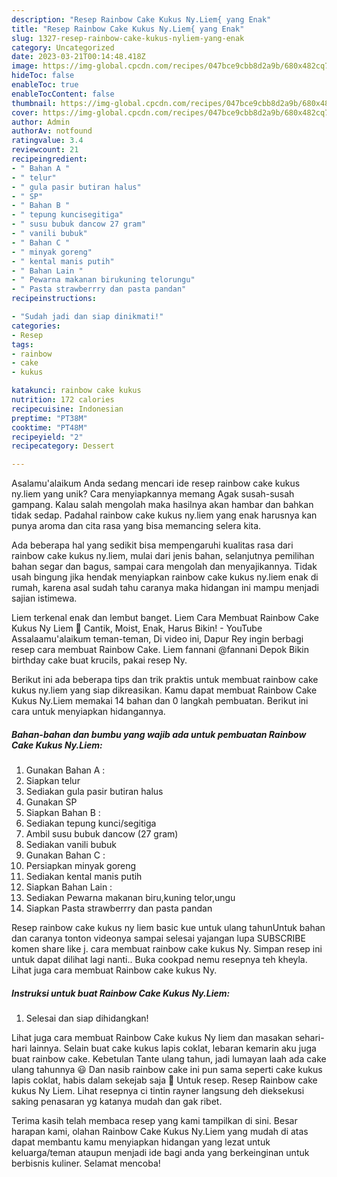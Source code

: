 ```yaml
---
description: "Resep Rainbow Cake Kukus Ny.Liem{ yang Enak"
title: "Resep Rainbow Cake Kukus Ny.Liem{ yang Enak"
slug: 1327-resep-rainbow-cake-kukus-nyliem-yang-enak
category: Uncategorized
date: 2023-03-21T00:14:48.418Z
image: https://img-global.cpcdn.com/recipes/047bce9cbb8d2a9b/680x482cq70/rainbow-cake-kukus-nyliem-foto-resep-utama.jpg
hideToc: false
enableToc: true
enableTocContent: false
thumbnail: https://img-global.cpcdn.com/recipes/047bce9cbb8d2a9b/680x482cq70/rainbow-cake-kukus-nyliem-foto-resep-utama.jpg
cover: https://img-global.cpcdn.com/recipes/047bce9cbb8d2a9b/680x482cq70/rainbow-cake-kukus-nyliem-foto-resep-utama.jpg
author: Admin
authorAv: notfound
ratingvalue: 3.4
reviewcount: 21
recipeingredient:
- " Bahan A "
- " telur"
- " gula pasir butiran halus"
- " SP"
- " Bahan B "
- " tepung kuncisegitiga"
- " susu bubuk dancow 27 gram"
- " vanili bubuk"
- " Bahan C "
- " minyak goreng"
- " kental manis putih"
- " Bahan Lain "
- " Pewarna makanan birukuning telorungu"
- " Pasta strawberrry dan pasta pandan"
recipeinstructions:

- "Sudah jadi dan siap dinikmati!"
categories:
- Resep
tags:
- rainbow
- cake
- kukus

katakunci: rainbow cake kukus 
nutrition: 172 calories
recipecuisine: Indonesian
preptime: "PT38M"
cooktime: "PT48M"
recipeyield: "2"
recipecategory: Dessert

---
```



Asalamu'alaikum Anda sedang mencari ide resep rainbow cake kukus ny.liem yang unik? Cara menyiapkannya memang Agak susah-susah gampang. Kalau salah mengolah maka hasilnya akan hambar dan bahkan tidak sedap. Padahal rainbow cake kukus ny.liem yang enak harusnya kan punya aroma dan cita rasa yang bisa memancing selera kita.


Ada beberapa hal yang sedikit bisa mempengaruhi kualitas rasa dari rainbow cake kukus ny.liem, mulai dari jenis bahan, selanjutnya pemilihan bahan segar dan bagus, sampai cara mengolah dan menyajikannya. Tidak usah bingung jika hendak menyiapkan rainbow cake kukus ny.liem enak di rumah, karena asal sudah tahu caranya maka hidangan ini mampu menjadi sajian istimewa.

Liem terkenal enak dan lembut banget. Liem Cara Membuat Rainbow Cake Kukus Ny Liem 🍰 Cantik, Moist, Enak, Harus Bikin! - YouTube Assalaamu&#39;alaikum teman-teman, Di video ini, Dapur Rey ingin berbagi resep cara membuat Rainbow Cake. Liem fannani @fannani Depok Bikin birthday cake buat krucils, pakai resep Ny.


Berikut ini ada beberapa tips dan trik praktis untuk membuat rainbow cake kukus ny.liem yang siap dikreasikan. Kamu dapat membuat Rainbow Cake Kukus Ny.Liem memakai 14 bahan dan 0 langkah pembuatan. Berikut ini cara untuk menyiapkan hidangannya.

<!--inarticleads1-->

##### Bahan-bahan dan bumbu yang wajib ada untuk pembuatan Rainbow Cake Kukus Ny.Liem:

1. Gunakan  Bahan A :
1. Siapkan  telur
1. Sediakan  gula pasir butiran halus
1. Gunakan  SP
1. Siapkan  Bahan B :
1. Sediakan  tepung kunci/segitiga
1. Ambil  susu bubuk dancow (27 gram)
1. Sediakan  vanili bubuk
1. Gunakan  Bahan C :
1. Persiapkan  minyak goreng
1. Sediakan  kental manis putih
1. Siapkan  Bahan Lain :
1. Sediakan  Pewarna makanan biru,kuning telor,ungu
1. Siapkan  Pasta strawberrry dan pasta pandan


Resep rainbow cake kukus ny liem basic kue untuk ulang tahunUntuk bahan dan caranya tonton videonya sampai selesai yajangan lupa SUBSCRIBE komen share like j. cara membuat rainbow cake kukus Ny. Simpan resep ini untuk dapat dilihat lagi nanti.. Buka cookpad nemu resepnya teh kheyla. Lihat juga cara membuat Rainbow cake kukus Ny. 

<!--inarticleads2-->

##### Instruksi untuk buat Rainbow Cake Kukus Ny.Liem:


1. Selesai dan siap dihidangkan!

Lihat juga cara membuat Rainbow Cake kukus Ny liem dan masakan sehari-hari lainnya. Selain buat cake kukus lapis coklat, lebaran kemarin aku juga buat rainbow cake. Kebetulan Tante ulang tahun, jadi lumayan laah ada cake ulang tahunnya 😃 Dan nasib rainbow cake ini pun sama seperti cake kukus lapis coklat, habis dalam sekejab saja 🤣 Untuk resep. Resep Rainbow cake kukus Ny Liem. Lihat resepnya ci tintin rayner langsung deh dieksekusi saking penasaran yg katanya mudah dan gak ribet. 

Terima kasih telah membaca resep yang kami tampilkan di sini. Besar harapan kami, olahan Rainbow Cake Kukus Ny.Liem yang mudah di atas dapat membantu kamu menyiapkan hidangan yang lezat untuk keluarga/teman ataupun menjadi ide bagi anda yang berkeinginan untuk berbisnis kuliner. Selamat mencoba!
